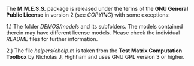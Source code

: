 The **M.M.E.S.S.** package is released under the terms of the **GNU
General Public License** in version 2 (see *COPYING*) with some
exceptions:

1.) The folder *DEMOS/models* and its subfolders. The models contained
therein may have different license models. Please check the individual
*README* files for further information.

2.) The file *helpers/cholp.m* is taken from the **Test Matrix
Computation Toolbox** by Nicholas J, Highham and uses GNU GPL version
3 or higher.